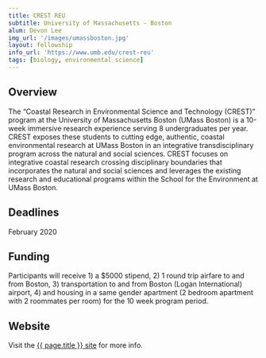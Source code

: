 ```yaml
---
title: CREST REU
subtitle: University of Massachusetts - Boston
alum: Devon Lee
img_url: '/images/umassboston.jpg'
layout: fellowship
info_url: 'https://www.umb.edu/crest-reu'
tags: [biology, environmental science]
---
```

## Overview
The “Coastal Research in Environmental Science and Technology (CREST)” program at the University of Massachusetts Boston (UMass Boston) is a 10-week immersive research experience serving 8 undergraduates per year. CREST exposes these students to cutting edge, authentic, coastal environmental research at UMass Boston in an integrative transdisciplinary program across the natural and social sciences. CREST focuses on integrative coastal research crossing disciplinary boundaries that incorporates the natural and social sciences and leverages the existing research and educational programs within the School for the Environment at UMass Boston.

## Deadlines
February 2020

## Funding
Participants will receive 1) a $5000 stipend, 2) 1 round trip airfare to and from Boston, 3) transportation to and from Boston (Logan International) airport, 4) and housing in a same gender apartment (2 bedroom apartment with 2 roommates per room) for the 10 week program period.

## Website
  <p> Visit the <a href="https://www.umb.edu/crest-reu"> {{ page.title }} site</a> for more info.</p>
